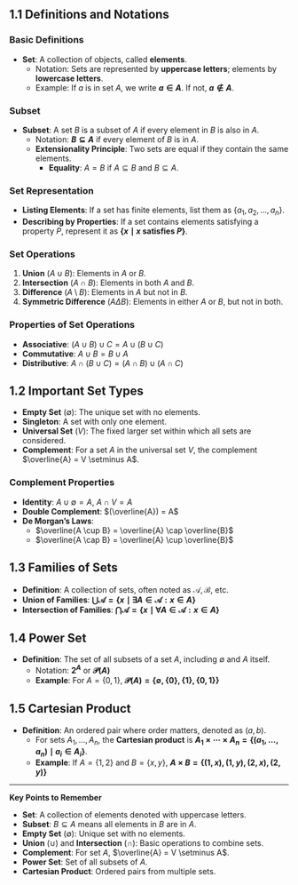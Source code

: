 ## 1.1 Definitions and Notations
### Basic Definitions

- **Set**: A collection of objects, called **elements**.
  - Notation: Sets are represented by **uppercase letters**; elements by **lowercase letters**.
  - Example: If $a$ is in set $A$, we write **$a \in A$**. If not, **$a \notin A$**.

### Subset
- **Subset**: A set $B$ is a subset of $A$ if every element in $B$ is also in $A$.
  - Notation: **$B \subseteq A$** if every element of $B$ is in $A$.
  - **Extensionality Principle**: Two sets are equal if they contain the same elements.
    - **Equality**: $A = B$ if $A \subseteq B$ and $B \subseteq A$.

### Set Representation
- **Listing Elements**: If a set has finite elements, list them as $\{ a_1, a_2, \ldots, a_n \}$.
- **Describing by Properties**: If a set contains elements satisfying a property $P$, represent it as **$\{ x \mid x \text{ satisfies } P \}$**.

### Set Operations
1. **Union** ($A \cup B$): Elements in $A$ or $B$.
2. **Intersection** ($A \cap B$): Elements in both $A$ and $B$.
3. **Difference** ($A \setminus B$): Elements in $A$ but not in $B$.
4. **Symmetric Difference** ($A \Delta B$): Elements in either $A$ or $B$, but not in both.

### Properties of Set Operations
- **Associative**: $(A \cup B) \cup C = A \cup (B \cup C)$
- **Commutative**: $A \cup B = B \cup A$
- **Distributive**: $A \cap (B \cup C) = (A \cap B) \cup (A \cap C)$

## 1.2 Important Set Types
- **Empty Set** ($\emptyset$): The unique set with no elements.
- **Singleton**: A set with only one element.
- **Universal Set** ($V$): The fixed larger set within which all sets are considered.
- **Complement**: For a set $A$ in the universal set $V$, the complement $\overline{A} = V \setminus A$.

### Complement Properties
- **Identity**: $A \cup \emptyset = A$, $A \cap V = A$
- **Double Complement**: $(\overline{A}) = A$
- **De Morgan’s Laws**:
  - $\overline{A \cup B} = \overline{A} \cap \overline{B}$
  - $\overline{A \cap B} = \overline{A} \cup \overline{B}$

## 1.3 Families of Sets
- **Definition**: A collection of sets, often noted as $\mathcal{A}, \mathcal{B}$, etc.
- **Union of Families**: **$\bigcup \mathcal{A} = \{ x \mid \exists A \in \mathcal{A} : x \in A \}$**
- **Intersection of Families**: **$\bigcap \mathcal{A} = \{ x \mid \forall A \in \mathcal{A} : x \in A \}$**

## 1.4 Power Set
- **Definition**: The set of all subsets of a set $A$, including $\emptyset$ and $A$ itself.
  - Notation: **$2^A$** or **$\mathcal{P}(A)$**
  - **Example**: For $A = \{0,1\}$, **$\mathcal{P}(A) = \{\emptyset, \{0\}, \{1\}, \{0,1\}\}$**

## 1.5 Cartesian Product
- **Definition**: An ordered pair where order matters, denoted as $(a, b)$.
  - For sets $A_1, \ldots, A_n$, the **Cartesian product** is **$A_1 \times \cdots \times A_n = \{ (a_1, \ldots, a_n) \mid a_i \in A_i \}$**.
  - **Example**: If $A = \{1,2\}$ and $B = \{x, y\}$, **$A \times B = \{(1, x), (1, y), (2, x), (2, y)\}$**

---

**Key Points to Remember**

- **Set**: A collection of elements denoted with uppercase letters.
- **Subset**: $B \subseteq A$ means all elements in $B$ are in $A$.
- **Empty Set** ($\emptyset$): Unique set with no elements.
- **Union** ($\cup$) and **Intersection** ($\cap$): Basic operations to combine sets.
- **Complement**: For set $A$, $\overline{A} = V \setminus A$.
- **Power Set**: Set of all subsets of $A$.
- **Cartesian Product**: Ordered pairs from multiple sets.